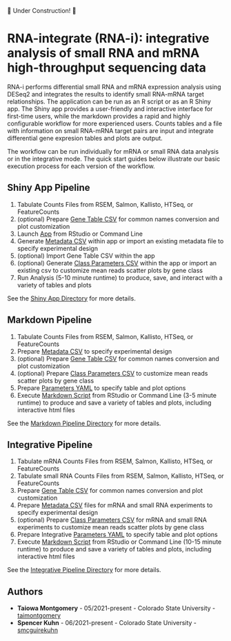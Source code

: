 :construction: Under Construction! :construction:

# RNA-integrate (RNA-i): integrative analysis of small RNA and mRNA high-throughput sequencing data

RNA-i performs differential small RNA and mRNA expression analysis using DESeq2 and integrates the results to identify small RNA-mRNA target relationships. The application can be run as an R script or as an R Shiny app. The Shiny app provides a user-friendly and interactive interface for first-time users, while the markdown provides a rapid and highly configurable workflow for more experienced users. Counts tables and a file with information on small RNA-mRNA target pairs are input and integrate differential gene expresion tables and plots are output. 

The workflow can be run individually for mRNA or small RNA data analysis or in the integrative mode. The quick start guides below illustrate our basic execution process for each version of the workflow. 

## Shiny App Pipeline

1. Tabulate Counts Files from RSEM, Salmon, Kallisto, HTSeq, or FeatureCounts
2. (optional) Prepare [Gene Table CSV](Shiny_App/template_gene_table.csv) for common names conversion and plot customization
3. Launch [App](Shiny_App/Montgomery_DESeq2_App.R) from RStudio or Command Line
4. Generate [Metadata CSV](Shiny_App/template_metadata.csv) within app or import an existing metadata file to specify experimental design
5. (optional) Import Gene Table CSV within the app
6. (optional) Generate [Class Parameters CSV](Shiny_App/template_class_parameters.csv) within the app or import an existing csv to customize mean reads scatter plots by gene class
7. Run Analysis (5-10 minute runtime) to produce, save, and interact with a variety of tables and plots

See the [Shiny App Directory](Shiny_App/) for more details.

## Markdown Pipeline
1. Tabulate Counts Files from RSEM, Salmon, Kallisto, HTSeq, or FeatureCounts
2. Prepare [Metadata CSV](Markdown_Pipeline/template_metadata.csv) to specify experimental design
3. (optional) Prepare [Gene Table CSV](Markdown_Pipeline/template_gene_table.csv) for common names conversion and plot customization
4. (optional) Prepare [Class Parameters CSV](Markdown_Pipeline/template_class_parameters.csv) to customize mean reads scatter plots by gene class
5. Prepare [Parameters YAML](Markdown_Pipeline/template_params.yml) to specify table and plot options
6. Execute [Markdown Script](Markdown_Pipeline/Montgomery_DESeq2_Pipeline.Rmd) from RStudio or Command Line (3-5 minute runtime) to produce and save a variety of tables and plots, including interactive html files

See the [Markdown Pipeline Directory](Markdown_Pipeline/) for more details.

## Integrative Pipeline
1. Tabulate mRNA Counts Files from RSEM, Salmon, Kallisto, HTSeq, or FeatureCounts
2. Tabulate small RNA Counts Files from RSEM, Salmon, Kallisto, HTSeq, or FeatureCounts
3. Prepare [Gene Table CSV](Integrative_Pipeline/template_gene_table.csv) for common names conversion and plot customization
4. Prepare [Metadata CSV](Integrative_Pipeline/template_metadata.csv) files for mRNA and small RNA experiments to specify experimental design
5. (optional) Prepare [Class Parameters CSV](Integrative_Pipeline/template_class_parameters.csv) for mRNA and small RNA experiments to customize mean reads scatter plots by gene class
6. Prepare Integrative [Parameters YAML](Integrative_Pipeline/template_int_params.yml) to specify table and plot options
7. Execute [Markdown Script](Integrative_Pipeline/RNA_Integrate.Rmd) from RStudio or Command Line (10-15 minute runtime) to produce and save a variety of tables and plots, including interactive html files

See the [Integrative Pipeline Directory](Integrative_Pipeline/) for more details.

## Authors

* **Taiowa Montgomery** - 05/2021-present - Colorado State University - [taimontgomery](https://github.com/taimontgomery)
* **Spencer Kuhn** - 06/2021-present - Colorado State University - [smcguirekuhn](https://github.com/smcguirekuhn)
